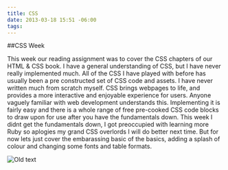 ```yaml
---
title: CSS
date: 2013-03-18 15:51 -06:00
tags:
---
```


##CSS Week

This week our reading assignment was to cover the CSS chapters of our HTML & CSS book. I have a general understanding of CSS, but I have never really implemented much. All of the CSS I have played with before has usually been a pre constructed set of CSS code and assets. I have never written much from scratch myself. CSS brings webpages to life, and provides a more interactive and enjoyable experience for users. Anyone vaguely familiar with web development understands this. Implementing it is fairly easy and there is a whole range of free pre-cooked CSS code blocks to draw upon for use after you have the fundamentals down. This week I didnt get the fundamentals down, I got preoccupied with learning more Ruby so aplogies my grand CSS overlords I will do better next time. But for now lets just cover the embarassing basic of the basics, adding a splash of colour and changing some fonts and table formats.

![Old text](/images/old.png)
